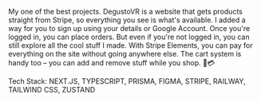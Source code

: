 My one of the best projects. DegustoVR is a website that gets products straight from Stripe, so everything you see is what's available. I added a way for you to sign up using your details or Google Account. Once you're logged in, you can place orders. But even if you're not logged in, you can still explore all the cool stuff I made. With Stripe Elements, you can pay for everything on the site without going anywhere else. The cart system is handy too – you can add and remove stuff while you shop. 🛒💳

Tech Stack: NEXT.JS, TYPESCRIPT, PRISMA, FIGMA, STRIPE, RAILWAY, TAILWIND CSS, ZUSTAND
